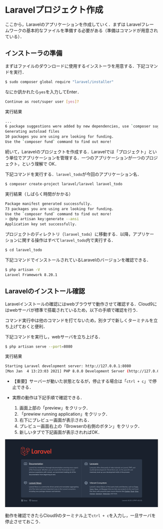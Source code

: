 # Laravelプロジェクト作成

ここから，Laravelのアプリケーションを作成していく．まずは Laravelフレームワークの基本的なファイルを準備する必要がある（準備はコマンドが用意されている）．

## インストーラの準備

まずはファイルのダウンロードに使用するインストーラを用意する．下記コマンドを実行．

```bash
$ sudo composer global require "laravel/installer"
```

なにか訊かれたら`yes`を入力してEnter．

```bash
Continue as root/super user [yes]?
```

実行結果

```bash
...
6 package suggestions were added by new dependencies, use `composer suggest` to see details.
Generating autoload files
10 packages you are using are looking for funding.
Use the `composer fund` command to find out more!
```

続いて，Laravelのプロジェクトを作成する．Laravelでは「プロジェクト」という単位でアプリケーションを管理する．一つのアプリケーションが一つのプロジェクト，という理解で OK．

下記コマンドを実行する．`laravel_todo`が今回のアプリケーション名．

```bash
$ composer create-project laravel/laravel laravel_todo
```

実行結果（しばらく時間がかかる）

```bash
Package manifest generated successfully.
73 packages you are using are looking for funding.
Use the `composer fund` command to find out more!
> @php artisan key:generate --ansi
Application key set successfully.
```

プロジェクトのディレクトリ（`laravel_todo`）に移動する．以降，アプリケーションに関する操作はすべて`laravel_todo`内で実行する．

```bash
$ cd laravel_todo
```

下記コマンドでインストールされているLaravelのバージョンを確認できる．

```bash
$ php artisan -V
Laravel Framework 8.20.1
```

## Laravelのインストール確認

Laravelインストールの確認にはwebブラウザで動作させて確認する．Cloud9にはwebサーバが標準で搭載されているため，以下の手順で確認を行う．

コマンド実行中は他のコマンドを打てないため，別タブで新しくターミナルを立ち上げておくと便利．

下記コマンドを実行し，webサーバを立ち上げる．

```bash
$ php artisan serve --port=8080
```

実行結果

```bash
Starting Laravel development server: http://127.0.0.1:8080
[Mon Jan  4 13:23:03 2021] PHP 8.0.0 Development Server (http://127.0.0.1:8080) started
```

- 【重要】サーバーが動いた状態となるが，停止する場合は「`ctrl + c`」で停止できる．

- 実際の動作は下記手順で確認できる．

  1. 画面上部の「preview」をクリック．
  2. 「prewiew running application」をクリック．
  3. 右下にプレビュー画面が表示される．
  4. プレビュー画面右上の「Browserの右側のボタン」をクリック．
  5. 新しいタブで下記画面が表示されればOK．

![トップ画面](../img/20210104-laravel-firstview.png)

動作を確認できたらCloud9のターミナル上で`ctrl + c`を入力し，一旦サーバを停止させておこう．

